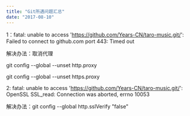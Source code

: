 ```yaml
---
title: "Git所遇问题汇总"
date: "2017-08-10"
---
```

1：fatal: unable to access 'https://github.com/Years-CN/taro-music.git/': Failed to connect to github.com port 443: Timed out

解决办法：取消代理

git config --global --unset http.proxy

git config --global --unset https.proxy

2:	fatal: unable to access 'https://github.com/Years-CN/taro-music.git/': OpenSSL SSL_read: Connection was aborted, errno 10053

解决办法：git config --global http.sslVerify "false"


